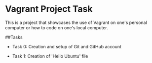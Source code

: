 # Vagrant Project Task

This is a project that showcases the use of Vagrant on one's personal computer or how to code on one's local computer.

##Tasks

- Task 0: Creation and setup of Git and GitHub account

- Task 1: Creation of 'Hello Ubuntu' file